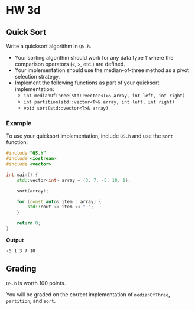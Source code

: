 # HW 3d

## Quick Sort

Write a quicksort algorithm in `QS.h`.

- Your sorting algorithm should work for any data type `T` where the comparison operators (`<`, `>`, etc.) are defined.
- Your implementation should use the median-of-three method as a pivot selection strategy.
- Implement the following functions as part of your quicksort implementation:
  - `int medianOfThree(std::vector<T>& array, int left, int right)`
  - `int partition(std::vector<T>& array, int left, int right)`
  - `void sort(std::vector<T>& array)`

### Example

To use your quicksort implementation, include `QS.h` and use the `sort` function:

```cpp
#include "QS.h"
#include <iostream>
#include <vector>

int main() {
    std::vector<int> array = {3, 7, -5, 10, 1};

    sort(array);

    for (const auto& item : array) {
        std::cout << item << " ";
    }

    return 0;
}
```

**Output**
```
-5 1 3 7 10
```

## Grading

`QS.h` is worth 100 points.

You will be graded on the correct implementation of `medianOfThree`, `partition`, and `sort`.